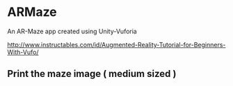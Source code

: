 # ARMaze
An AR-Maze app created using Unity-Vuforia

http://www.instructables.com/id/Augmented-Reality-Tutorial-for-Beginners-With-Vufo/

## Print the maze image ( medium sized )


